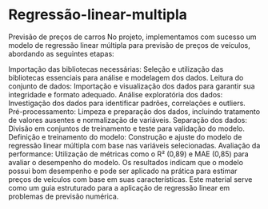# Regressão-linear-multipla
Previsão de preços de carros
No projeto, implementamos com sucesso um modelo de regressão linear múltipla para previsão de preços de veículos, abordando as seguintes etapas:

Importação das bibliotecas necessárias: Seleção e utilização das bibliotecas essenciais para análise e modelagem dos dados.
Leitura do conjunto de dados: Importação e visualização dos dados para garantir sua integridade e formato adequado.
Análise exploratória dos dados: Investigação dos dados para identificar padrões, correlações e outliers.
Pré-processamento: Limpeza e preparação dos dados, incluindo tratamento de valores ausentes e normalização de variáveis.
Separação dos dados: Divisão em conjuntos de treinamento e teste para validação do modelo.
Definição e treinamento do modelo: Construção e ajuste do modelo de regressão linear múltipla com base nas variáveis selecionadas.
Avaliação da performance: Utilização de métricas como o R² (0,89) e MAE (0,85) para avaliar o desempenho do modelo.
Os resultados indicam que o modelo possui bom desempenho e pode ser aplicado na prática para estimar preços de veículos com base em suas características. Este material serve como um guia estruturado para a aplicação de regressão linear em problemas de previsão numérica.
